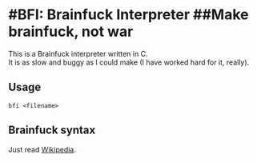 #BFI: Brainfuck Interpreter
##Make brainfuck, not war
===========
This is a Brainfuck interpreter written in C.<br>
It is as slow and buggy as I could make (I have worked hard for it, really).

## Usage
	bfi <filename>

## Brainfuck syntax
Just read [Wikipedia](http://en.wikipedia.org/wiki/Brainfuck#Commands "Brainfuck is sexy").
